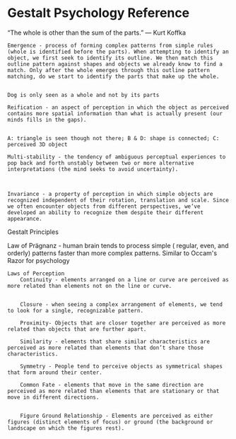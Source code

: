 # Gestalt Psychology Reference
“The whole is other than the sum of the parts.”
— Kurt Koffka

	Emergence - process of forming complex patterns from simple rules (whole is identified before the parts). When attempting to identify an object, we first seek to identify its outline. We then match this outline pattern against shapes and objects we already know to find a match. Only after the whole emerges through this outline pattern matching, do we start to identify the parts that make up the whole.
	
	
	Dog is only seen as a whole and not by its parts
	
	Reification - an aspect of perception in which the object as perceived contains more spatial information than what is actually present (our minds fills in the gaps).
	
	
	A: triangle is seen though not there; B & D: shape is connected; C: perceived 3D object
	
	Multi-stability - the tendency of ambiguous perceptual experiences to pop back and forth unstably between two or more alternative interpretations (the mind seeks to avoid uncertainty).
	
	
	
	Invariance - a property of perception in which simple objects are recognized independent of their rotation, translation and scale. Since we often encounter objects from different perspectives, we’ve developed an ability to recognize them despite their different appearance.
	
	
	
	
Gestalt Principles

Law of Prägnanz - human brain tends to process simple ( regular, even, and orderly) patterns faster than more complex patterns.
    Similar to Occam's Razor for psychology

    Laws of Perception
        Continuity - elements arranged on a line or curve are perceived as more related than elements not on the line or curve.
        
        
        Closure - when seeing a complex arrangement of elements, we tend to look for a single, recognizable pattern.
        
        Proximity- Objects that are closer together are perceived as more related than objects that are further apart.
        
        Similarity - elements that share similar characteristics are perceived as more related than elements that don’t share those characteristics.
        
        Symmetry - People tend to perceive objects as symmetrical shapes that form around their center.
        
        Common Fate - elements that move in the same direction are perceived as more related than elements that are stationary or that move in different directions.
        
        
        Figure Ground Relationship - Elements are perceived as either figures (distinct elements of focus) or ground (the background or landscape on which the figures rest).
